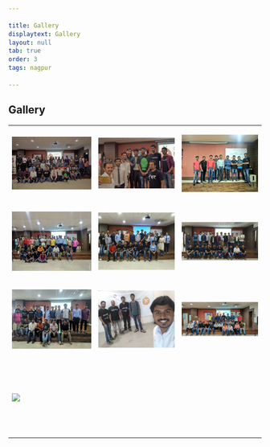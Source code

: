 ```yaml
---

title: Gallery
displaytext: Gallery
layout: null
tab: true
order: 3
tags: nagpur

---
```



## Gallery

<table cellpadding="15" cellspacing="0">
<tr>
<td height="150" width="250" >

<img src="assets/images/gallery/attendees_meet1.jpg" />

</td>

<td height="150" width="250" >

<img src="assets/images/gallery/attendees_meet1_2.jpg"/>

</td>
<td height="150" width="250" >

<img src="assets/images/gallery/attendees_meet2.jpg" />

</td>

<tr>

<td height="150" width="250" >

<img src="assets/images/gallery/attendees_meet2_2.jpg"/>

</td>

<td height="150" width="250" >

<img src="assets/images/gallery/attendees_meet3.jpg" />

</td>

<td height="150" width="250" >

<img src="assets/images/gallery/attendees_meet4.jpg"/>

</td>
</tr>

<tr>
<td height="150" width="250" >

<img src="assets/images/gallery/attendees_meet5.jpg" />

</td>

<td height="150" width="250" >

<img src="assets/images/gallery/attendees_meet5_2.jpg"/>

</td>

<td height="150" width="250" >

<img src="assets/images/gallery/attendees_meet6.jpg" />

</td>

<tr>
<td height="150" width="250" >

<img src="assets/images/gallery/attendees_meet7.jpg"/>

</td>
</tr>
</table>

